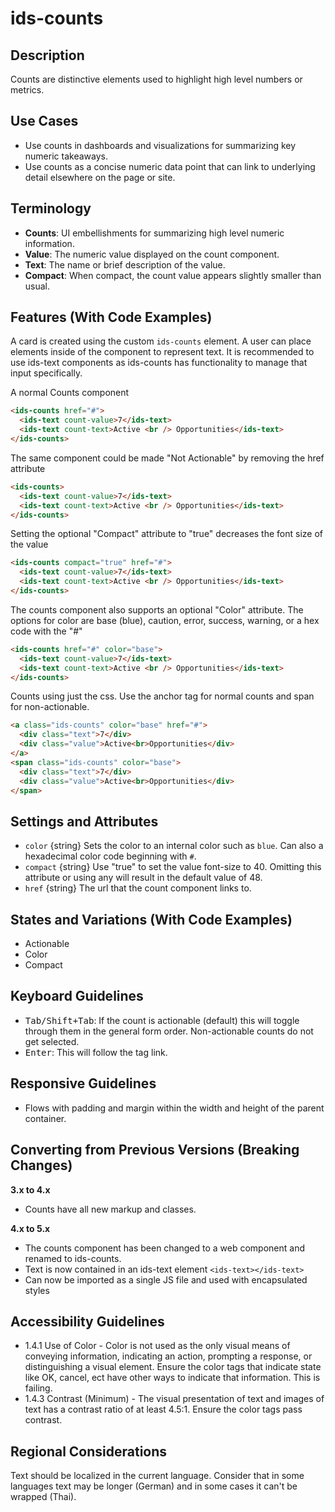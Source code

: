 # ids-counts

## Description

Counts are distinctive elements used to highlight high level numbers or metrics.

## Use Cases

- Use counts in dashboards and visualizations for summarizing key numeric takeaways.
- Use counts as a concise numeric data point that can link to underlying detail elsewhere on the page or site.

## Terminology

- **Counts**: UI embellishments for summarizing high level numeric information.
- **Value**: The numeric value displayed on the count component.
- **Text**: The name or brief description of the value.
- **Compact**: When compact, the count value appears slightly smaller than usual.

## Features (With Code Examples)

A card is created using the custom `ids-counts` element. A user can place elements inside of the component to represent text. It is recommended to use ids-text components as ids-counts has functionality to manage that input specifically.

A normal Counts component

```html
<ids-counts href="#">
  <ids-text count-value>7</ids-text>
  <ids-text count-text>Active <br /> Opportunities</ids-text>
</ids-counts>
```

The same component could be made "Not Actionable" by removing the href attribute

```html
<ids-counts>
  <ids-text count-value>7</ids-text>
  <ids-text count-text>Active <br /> Opportunities</ids-text>
</ids-counts>
```

Setting the optional "Compact" attribute to "true" decreases the font size of the value

```html
<ids-counts compact="true" href="#">
  <ids-text count-value>7</ids-text>
  <ids-text count-text>Active <br /> Opportunities</ids-text>
</ids-counts>
```

The counts component also supports an optional "Color" attribute. The options for color are base (blue), caution, error, success, warning, or a hex code with the "#"

```html
<ids-counts href="#" color="base">
  <ids-text count-value>7</ids-text>
  <ids-text count-text>Active <br /> Opportunities</ids-text>
</ids-counts>
```

Counts using just the css. Use the anchor tag for normal counts and span for non-actionable.

```html
<a class="ids-counts" color="base" href="#">
  <div class="text">7</div>
  <div class="value">Active<br>Opportunities</div>
</a>
<span class="ids-counts" color="base">
  <div class="text">7</div>
  <div class="value">Active<br>Opportunities</div>
</span>
```

## Settings and Attributes

- `color` {string} Sets the color to an internal color such as `blue`. Can also a hexadecimal color code beginning with `#`.
- `compact` {string} Use "true" to set the value font-size to 40. Omitting this attribute or using any will result in the default value of 48.
- `href` {string} The url that the count component links to.

## States and Variations (With Code Examples)

- Actionable
- Color
- Compact

## Keyboard Guidelines

- <kbd>Tab/Shift+Tab</kbd>: If the count is actionable (default) this will toggle through them in the general form order. Non-actionable counts do not get selected.
- <kbd>Enter</kbd>: This will follow the tag link.

## Responsive Guidelines

- Flows with padding and margin within the width and height of the parent container.

## Converting from Previous Versions (Breaking Changes)

**3.x to 4.x**
- Counts have all new markup and classes.

**4.x to 5.x**
- The counts component has been changed to a web component and renamed to ids-counts.
- Text is now contained in an ids-text element `<ids-text></ids-text>`
- Can now be imported as a single JS file and used with encapsulated styles

## Accessibility Guidelines

- 1.4.1 Use of Color - Color is not used as the only visual means of conveying information, indicating an action, prompting a response, or distinguishing a visual element. Ensure the color tags that indicate state like OK, cancel, ect have other ways to indicate that information. This is failing.
- 1.4.3 Contrast (Minimum) - The visual presentation of text and images of text has a contrast ratio of at least 4.5:1.   Ensure the color tags pass contrast.

## Regional Considerations

Text should be localized in the current language. Consider that in some languages text may be longer (German) and in some cases it can't be wrapped (Thai).
